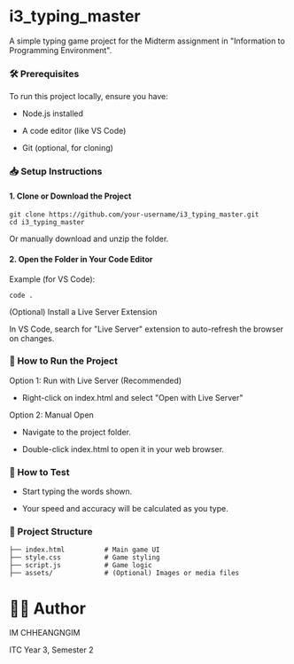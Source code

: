# i3_typing_master

A simple typing game project for the Midterm assignment in "Information to Programming Environment".

### 🛠 Prerequisites

To run this project locally, ensure you have:

- Node.js installed

- A code editor (like VS Code)

- Git (optional, for cloning)

### 📥 Setup Instructions

#### 1. Clone or Download the Project
```
git clone https://github.com/your-username/i3_typing_master.git
cd i3_typing_master
```
Or manually download and unzip the folder.

#### 2. Open the Folder in Your Code Editor

Example (for VS Code):
```
code .
```
(Optional) Install a Live Server Extension

In VS Code, search for "Live Server" extension to auto-refresh the browser on changes.

### 🚀 How to Run the Project

Option 1: Run with Live Server (Recommended)

- Right-click on index.html and select "Open with Live Server"

Option 2: Manual Open

- Navigate to the project folder.

- Double-click index.html to open it in your web browser.

### 🧪 How to Test

- Start typing the words shown.

- Your speed and accuracy will be calculated as you type.

### 📁 Project Structure
```
├── index.html          # Main game UI
├── style.css           # Game styling
├── script.js           # Game logic
├── assets/             # (Optional) Images or media files
```
# 👨‍💻 Author

IM CHHEANGNGIM

ITC Year 3, Semester 2
